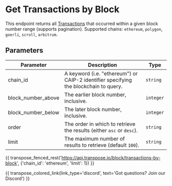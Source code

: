 # Get Transactions by Block

This endpoint returns all [Transactions](../models/transaction_model.md) that occurred within a given block number range (supports pagination). Supported chains: `ethereum`, `polygon`, `goerli`, `scroll`, `arbitrum`.

## Parameters
| Parameter | Description | Type |
| --------- | ----------- | ---- |
| chain_id | A keyword (i.e. "ethereum") or CAIP-2 identifier specifying the blockchain to query. | `string` |
| block_number_above | The earlier block number, inclusive. | `integer` |
| block_number_below | The later block number, inclusive. | `integer` |
| order | The order in which to retrieve the results (either `asc` or `desc`). | `string` |
| limit | The maximum number of results to retrieve (default `100`). | `string` |

{{ transpose_fenced_rest('https://api.transpose.io/block/transactions-by-block', {'chain_id': 'ethereum', 'limit': 1}) }}

{{ transpose_colored_link(link_type='discord', text='Got questions?  Join our Discord') }}
